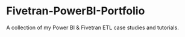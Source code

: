 # Fivetran-PowerBI-Portfolio
A collection of my Power BI &amp; Fivetran ETL case studies and tutorials.
